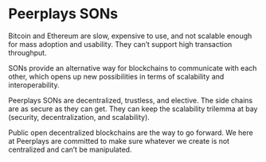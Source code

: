 # Peerplays SONs

Bitcoin and Ethereum are slow, expensive to use, and not scalable enough for mass adoption and usability. They can’t support high transaction throughput.

SONs provide an alternative way for blockchains to communicate with each other, which opens up new possibilities in terms of scalability and interoperability.

Peerplays SONs are decentralized, trustless, and elective. The side chains are as secure as they can get. They can keep the scalability trilemma at bay (security, decentralization, and scalability).

Public open decentralized blockchains are the way to go forward. We here at Peerplays are committed to make sure whatever we create is not centralized and can’t be manipulated.
